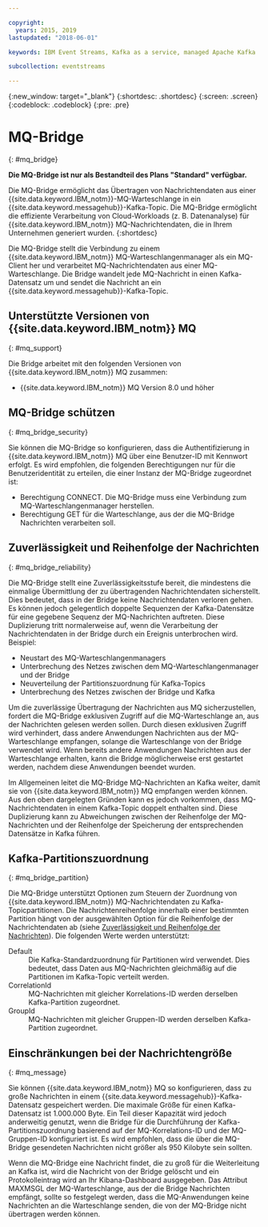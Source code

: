 ```yaml
---

copyright:
  years: 2015, 2019
lastupdated: "2018-06-01"

keywords: IBM Event Streams, Kafka as a service, managed Apache Kafka

subcollection: eventstreams

---
```


{:new_window: target="_blank"}
{:shortdesc: .shortdesc}
{:screen: .screen}
{:codeblock: .codeblock}
{:pre: .pre}

# MQ-Bridge
{: #mq_bridge}

**Die MQ-Bridge ist nur als Bestandteil des Plans "Standard" verfügbar.**
<br/>

Die MQ-Bridge ermöglicht das Übertragen von Nachrichtendaten aus einer {{site.data.keyword.IBM_notm}}-MQ-Warteschlange
in ein {{site.data.keyword.messagehub}}-Kafka-Topic. Die MQ-Bridge ermöglicht die effiziente Verarbeitung von Cloud-Workloads (z. B. Datenanalyse) für {{site.data.keyword.IBM_notm}} MQ-Nachrichtendaten, die in Ihrem Unternehmen generiert wurden.
 {:shortdesc}

Die MQ-Bridge stellt die Verbindung zu einem {{site.data.keyword.IBM_notm}} MQ-Warteschlangenmanager als ein MQ-Client her und verarbeitet MQ-Nachrichtendaten aus einer MQ-Warteschlange. Die Bridge wandelt jede MQ-Nachricht in einen Kafka-Datensatz um und sendet die Nachricht an ein {{site.data.keyword.messagehub}}-Kafka-Topic.

## Unterstützte Versionen von {{site.data.keyword.IBM_notm}} MQ
{: #mq_support}

Die Bridge arbeitet mit den folgenden Versionen von {{site.data.keyword.IBM_notm}} MQ zusammen:

* {{site.data.keyword.IBM_notm}} MQ Version 8.0 und höher

## MQ-Bridge schützen
{: #mq_bridge_security}

Sie können die MQ-Bridge so konfigurieren, dass die Authentifizierung in {{site.data.keyword.IBM_notm}} MQ über eine Benutzer-ID mit Kennwort erfolgt. Es wird empfohlen, die folgenden Berechtigungen nur für die Benutzeridentität zu erteilen, die einer Instanz der MQ-Bridge zugeordnet ist:

* Berechtigung CONNECT. Die MQ-Bridge muss eine Verbindung zum MQ-Warteschlangenmanager herstellen.
* Berechtigung GET für die Warteschlange, aus der die MQ-Bridge Nachrichten verarbeiten soll.

## Zuverlässigkeit und Reihenfolge der Nachrichten
{: #mq_bridge_reliability}

Die MQ-Bridge stellt eine Zuverlässigkeitsstufe bereit, die mindestens die einmalige
Übermittlung der zu übertragenden Nachrichtendaten sicherstellt. Dies bedeutet, dass in der Bridge keine
Nachrichtendaten verloren gehen. Es können jedoch gelegentlich doppelte Sequenzen der Kafka-Datensätze
für eine gegebene Sequenz der MQ-Nachrichten auftreten. Diese Duplizierung tritt normalerweise auf, wenn
die Verarbeitung der Nachrichtendaten in der Bridge durch ein Ereignis unterbrochen wird. Beispiel:

* Neustart des MQ-Warteschlangenmanagers
* Unterbrechung des Netzes zwischen dem MQ-Warteschlangenmanager und der Bridge
* Neuverteilung der Partitionszuordnung für Kafka-Topics
* Unterbrechung des Netzes zwischen der Bridge und Kafka

Um die zuverlässige Übertragung der Nachrichten aus MQ sicherzustellen, fordert die MQ-Bridge
exklusiven Zugriff auf die MQ-Warteschlange an, aus der Nachrichten gelesen werden sollen. Durch diesen exklusiven Zugriff
wird verhindert, dass andere Anwendungen Nachrichten aus der MQ-Warteschlange empfangen, solange die Warteschlange
von der Bridge verwendet wird. Wenn bereits andere Anwendungen Nachrichten aus der Warteschlange erhalten, kann die
Bridge möglicherweise erst gestartet werden, nachdem diese Anwendungen beendet wurden.

Im Allgemeinen leitet die MQ-Bridge MQ-Nachrichten an Kafka weiter, damit sie von {{site.data.keyword.IBM_notm}} MQ empfangen werden können. Aus den oben dargelegten Gründen kann es jedoch vorkommen, dass MQ-Nachrichtendaten in einem Kafka-Topic doppelt enthalten sind. Diese Duplizierung kann zu Abweichungen zwischen der Reihenfolge der MQ-Nachrichten und der Reihenfolge der Speicherung der entsprechenden Datensätze in Kafka führen.

## Kafka-Partitionszuordnung
{: #mq_bridge_partition}

Die MQ-Bridge unterstützt Optionen zum Steuern der Zuordnung von {{site.data.keyword.IBM_notm}} MQ-Nachrichtendaten zu Kafka-Topicpartitionen. Die Nachrichtenreihenfolge innerhalb einer bestimmten Partition hängt von der ausgewählten Option für die Reihenfolge der Nachrichtendaten ab (siehe [Zuverlässigkeit und Reihenfolge der Nachrichten](#mq_bridge_reliability)). Die folgenden Werte werden unterstützt:
<dl><dt>Default</dt>
<dd>Die Kafka-Standardzuordnung für Partitionen wird verwendet. Dies bedeutet, dass Daten aus MQ-Nachrichten
gleichmäßig auf die Partitionen im Kafka-Topic verteilt werden.</dd>
<dt>CorrelationId</dt>
<dd>MQ-Nachrichten mit gleicher Korrelations-ID werden derselben Kafka-Partition zugeordnet.</dd>
<dt>GroupId</dt>
<dd>MQ-Nachrichten mit gleicher Gruppen-ID werden derselben Kafka-Partition zugeordnet.
</dd>
</dl>

## Einschränkungen bei der Nachrichtengröße
{: #mq_message}

Sie können {{site.data.keyword.IBM_notm}} MQ so konfigurieren, dass zu große Nachrichten in einem {{site.data.keyword.messagehub}}-Kafka-Datensatz gespeichert werden. Die maximale
Größe für einen Kafka-Datensatz ist 1.000.000 Byte. Ein Teil dieser Kapazität wird jedoch anderweitig genutzt, wenn die Bridge für die
Durchführung der Kafka-Partitionszuordnung basierend auf der MQ-Korrelations-ID und der MQ-Gruppen-ID konfiguriert ist. Es wird empfohlen, dass die über die MQ-Bridge gesendeten Nachrichten nicht größer als 950 Kilobyte sein sollten.

Wenn die MQ-Bridge eine Nachricht findet, die zu groß für die Weiterleitung an Kafka ist, wird die
Nachricht von der Bridge gelöscht und ein Protokolleintrag wird an Ihr Kibana-Dashboard ausgegeben. Das Attribut MAXMSGL
der MQ-Warteschlange, aus der die Bridge Nachrichten empfängt, sollte so festgelegt werden, dass die MQ-Anwendungen
keine Nachrichten an die Warteschlange senden, die von der MQ-Bridge nicht übertragen werden können.

